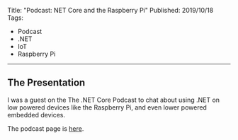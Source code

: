 Title: "Podcast: NET Core and the Raspberry Pi"
Published: 2019/10/18
Tags: 
- Podcast
- .NET
- IoT
- Raspberry Pi
---

## The Presentation
I was a guest on the The .NET Core Podcast to chat about using .NET on low powered devices like the Raspberry Pi, and even lower powered embedded devices.

The podcast page is <a href="https://dotnetcore.show/episode-36-net-core-and-the-raspberry-pi-with-al-rodriguez/">here</a>.

